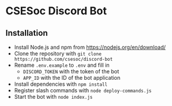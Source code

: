 # CSESoc Discord Bot

## Installation
* Install Node.js and npm from https://nodejs.org/en/download/
* Clone the repository with `git clone https://github.com/csesoc/discord-bot`
* Rename `.env.example` to `.env` and fill in
  - `DISCORD_TOKEN` with the token of the bot
  - `APP_ID` with the ID of the bot application
* Install dependencies with `npm install`
* Register slash commands with `node deploy-commands.js`
* Start the bot with `node index.js`
